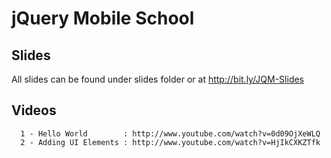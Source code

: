 # jQuery Mobile School

## Slides 
All slides can be found under slides folder or at http://bit.ly/JQM-Slides 

## Videos

``` 
  1 - Hello World        : http://www.youtube.com/watch?v=0d09OjXeWLQ
  2 - Adding UI Elements : http://www.youtube.com/watch?v=HjIkCXKZTfk

```
